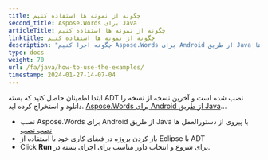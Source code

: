 ```yaml
---
title: چگونه از نمونه ها استفاده کنیم
second_title: Aspose.Words برای Java
articleTitle: چگونه از نمونه ها استفاده کنیم
linktitle: چگونه از نمونه ها استفاده کنیم
description: "چگونه اجرا کنیم Aspose.Words برای Android از طریق Java مثال ها"
type: docs
weight: 70
url: /fa/java/how-to-use-the-examples/
timestamp: 2024-01-27-14-07-04
---
```


ابتدا اطمینان حاصل کنید که بسته ADT نصب شده است و آخرین نسخه از نسخه را دانلود و استخراج کرده اید. [Aspose.Words برای Android از طریق Java](https://releases.aspose.com/words/androidjava/)...

- نصب Aspose.Words برای Android از طریق Java با پیروی از دستورالعمل ها [نصب نصب](/words/fa/java/installation/)
- باز کردن پروژه در فضای کاری خود با استفاده از Eclipse با ADT
- Click **Run** برای شروع و انتخاب داور مناسب برای اجرای بسته در.

